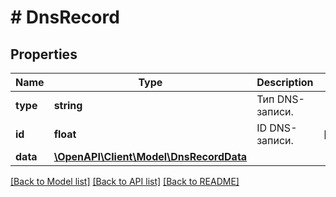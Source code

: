 # # DnsRecord

## Properties

Name | Type | Description | Notes
------------ | ------------- | ------------- | -------------
**type** | **string** | Тип DNS-записи. |
**id** | **float** | ID DNS-записи. | [optional]
**data** | [**\OpenAPI\Client\Model\DnsRecordData**](DnsRecordData.md) |  |

[[Back to Model list]](../../README.md#models) [[Back to API list]](../../README.md#endpoints) [[Back to README]](../../README.md)
